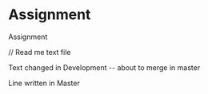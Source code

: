 # Assignment
Assignment

// Read me text file

Text changed in Development -- about to merge in master 

Line written in Master
